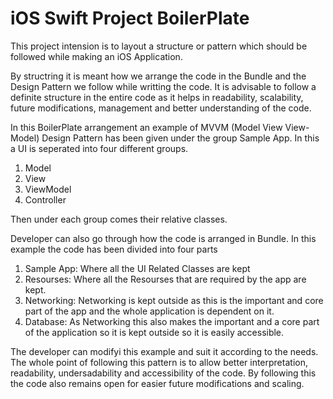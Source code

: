 # iOS Swift Project BoilerPlate

This project intension is to layout a structure or pattern which should be followed while making an iOS Application.

By structring it is meant how we arrange the code in the Bundle and the Design Pattern we follow while writting the code.
It is advisable to follow a definite structure in the entire code as it helps in readability, scalability, future modifications, management and better understanding of the code.

In this BoilerPlate arrangement an example of MVVM (Model View View-Model) Design Pattern has been given under the group Sample App. In this a UI is seperated into four different groups.
1. Model
2. View
3. ViewModel
4. Controller

Then under each group comes their relative classes.

Developer can also go through how the code is arranged in Bundle.
In this example the code has been divided into four parts
1. Sample App: Where all the UI Related Classes are kept
2. Resourses: Where all the Resourses that are required by the app are kept.
3. Networking: Networking is kept outside as this is the important and core part of the app and the whole application is dependent on it.
4. Database: As Networking this also makes the important and a core part of the application so it is kept outside so it is easily accessible.

The developer can modifyi this example and suit it according to the needs.
The whole point of following this pattern is to allow better interpretation, readability, undersadability and accessibility of the code. By following this the code also remains open for easier future modifications and scaling. 
